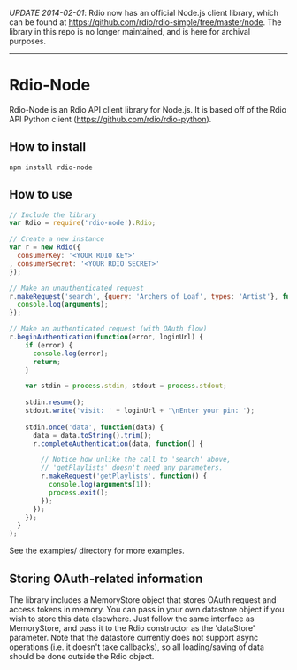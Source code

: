 *UPDATE 2014-02-01*: Rdio now has an official Node.js client library, which can be found at https://github.com/rdio/rdio-simple/tree/master/node. The library in this repo is no longer maintained, and is here for archival purposes.

<hr>

# Rdio-Node

Rdio-Node is an Rdio API client library for Node.js. It is based off of the Rdio API Python client (https://github.com/rdio/rdio-python).

## How to install

    npm install rdio-node

## How to use

```js
// Include the library
var Rdio = require('rdio-node').Rdio;

// Create a new instance
var r = new Rdio({
  consumerKey: '<YOUR RDIO KEY>'
, consumerSecret: '<YOUR RDIO SECRET>'
});

// Make an unauthenticated request
r.makeRequest('search', {query: 'Archers of Loaf', types: 'Artist'}, function() {
  console.log(arguments);
});

// Make an authenticated request (with OAuth flow)
r.beginAuthentication(function(error, loginUrl) {
    if (error) {
      console.log(error);
      return;
    }

    var stdin = process.stdin, stdout = process.stdout;
 
    stdin.resume();
    stdout.write('visit: ' + loginUrl + '\nEnter your pin: ');
 
    stdin.once('data', function(data) {
      data = data.toString().trim();
      r.completeAuthentication(data, function() {

        // Notice how unlike the call to 'search' above,
        // 'getPlaylists' doesn't need any parameters.
        r.makeRequest('getPlaylists', function() {
          console.log(arguments[1]);
          process.exit();
        });
      });
    });
  }
);
```

See the examples/ directory for more examples.

## Storing OAuth-related information

The library includes a MemoryStore object that stores OAuth request and access tokens in memory.  You can pass in your own datastore object if you wish to store this data elsewhere.  Just follow the same interface as MemoryStore, and pass it to the Rdio constructor as the 'dataStore' parameter.  Note that the datastore currently does not support async operations (i.e. it doesn't take callbacks), so all loading/saving of data should be done outside the Rdio object.

